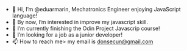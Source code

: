 - 👋 Hi, I’m @eduarmarin, Mechatronics Engineer enjoying JavaScript language!
- 👀 By now, I’m interested in improve my javascript skill.
- 🌱 I’m currently finishing the Odin Project Javascrip course!
- 💞️ I’m looking for a job as a junior developer!
- 📫 How to reach me> my email is donsecun@gmail.com

<!---
eduarmarin/eduarmarin is a ✨ special ✨ repository because its `README.md` (this file) appears on your GitHub profile.
You can click the Preview link to take a look at your changes.
--->
